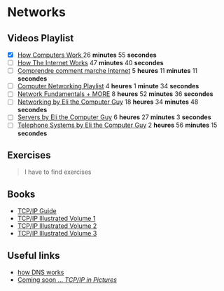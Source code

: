 # Networks

## Videos Playlist 
- [x] [How Computers Work ](https://www.youtube.com/playlist?list=PLzdnOPI1iJNcsRwJhvksEo1tJqjIqWbN-) 26 **minutes** 55 **secondes**
- [ ] [How The Internet Works](https://www.youtube.com/playlist?list=PLzdnOPI1iJNfMRZm5DDxco3UdsFegvuB7) 47 **minutes** 40 **secondes**
- [ ] [Comprendre comment marche Internet](https://www.youtube.com/playlist?list=PL2972E0D013FE7DE7) 5 **heures** 11 **minutes** 11 **secondes**
- [ ] [Computer Networking Playlist](https://www.youtube.com/playlist?list=PL6gx4Cwl9DGBpuvPW0aHa7mKdn_k9SPKO) 4 **heures** 1 **minute** 34 **secondes**
- [ ] [Network Fundamentals + MORE](https://www.youtube.com/playlist?list=PLrFtH050YOyEChYKJsejtq5DV_es0Jl6b) 8 **heures** 52 **minutes** 36 **secondes**
- [ ] [Networking by Eli the Computer Guy](https://www.youtube.com/playlist?list=PLF360ED1082F6F2A5) 18  **heures** 34  **minutes** 48  **secondes**
- [ ] [Servers by Eli the Computer Guy](https://www.youtube.com/playlist?list=PLC71D7CFB6AF935E6) 6  **heures** 27  **minutes** 3  **secondes**
- [ ] [Telephone Systems  by Eli the Computer Guy](https://www.youtube.com/playlist?list=PL08C86258934DD006) 2  **heures** 56  **minutes** 15  **secondes**

## Exercises
> I have to find exercises

## Books
- [TCP/IP Guide](http://index-of.es/Magazines/hakin9/books/No.Starch.TCP.IP.Guide.Oct.2005.pdf)
- [TCP/IP Illustrated Volume 1](http://www.r-5.org/files/books/computers/internals/net/Richard_Stevens-TCP-IP_Illustrated-EN.pdf)
- [TCP/IP Illustrated Volume 2](https://leaksource.files.wordpress.com/2014/08/tcp_ip-illustrated-vol-2.pdf)
- [TCP/IP Illustrated Volume 3](https://leaksource.files.wordpress.com/2014/08/tcp_ip-illustrated-vol-3.pdf)
 

## Useful links

- [how DNS works](https://howdns.works)
- [Coming soon ... *TCP/IP in Pictures*](https://nostarch.com/tcpipinpictures)

